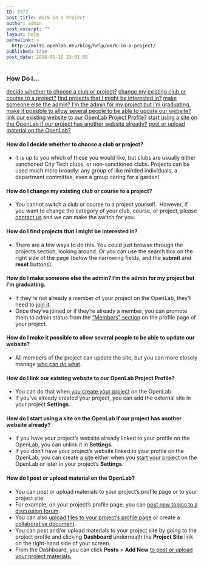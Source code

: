 ```yaml
---
ID: 1572
post_title: Work in a Project
author: admin
post_excerpt: ""
layout: help
permalink: >
  http://multi.openlab.dev/blog/help/work-in-a-project/
published: true
post_date: 2018-01-15 23:01:56
---
```

<h3>How Do I…</h3>
<a href="https://openlab.citytech.cuny.edu/blog/help/work-in-a-project/#clubproject">decide whether to choose a club or project?</a>
<a href="https://openlab.citytech.cuny.edu/blog/help/work-in-a-project/#change2project">change my existing club or course to a project?</a>
<a href="https://openlab.citytech.cuny.edu/blog/help/work-in-a-project/#findprojects">find projects that I might be interested in?</a>
<a href="https://openlab.citytech.cuny.edu/blog/help/work-in-a-project/#changeadmins">make someone else the admin? I’m the admin for my project but I’m graduating.</a>
<a href="https://openlab.citytech.cuny.edu/blog/help/work-in-a-project/#multipleadmins">make it possible to allow several people to be able to update our website?</a>
<a href="https://openlab.citytech.cuny.edu/blog/help/work-in-a-project/#linksite">link our existing website to our OpenLab Project Profile?</a>
<a href="https://openlab.citytech.cuny.edu/blog/help/work-in-a-project/#newsite">start using a site on the OpenLab if our project has another website already?</a>
<a href="https://openlab.citytech.cuny.edu/blog/help/work-in-a-project/#post">post or upload material on the OpenLab?</a><a name="clubproject"></a>
<h4>How do I decide whether to choose a club or project?</h4>
<ul>
 	<li>It is up to you which of these you would like, but clubs are usually either sanctioned City Tech clubs, or non-sanctioned clubs. Projects can be used much more broadly: any group of like minded individuals, a department committee, even a group caring for a garden!<a name="change2project"></a></li>
</ul>
<h4 dir="ltr">How do I change my existing club or course to a project?</h4>
<ul>
 	<li>You cannot switch a club or course to a project yourself.  However, if you want to change the category of your club, course, or project, please <a href="https://openlab.citytech.cuny.edu/blog/help/contact-us">contact us</a> and we can make the switch for you.<a name="findprojects"></a></li>
</ul>
<h4 dir="ltr">How do I find projects that I might be interested in?</h4>
<ul>
 	<li>There are a few ways to do this. You could just browse through the projects section, looking around. Or you can use the search box on the right side of the page (below the narrowing fields, and the <strong>submit</strong> and <strong>reset</strong> buttons).<a name="changeadmins"></a></li>
</ul>
<h4 dir="ltr">How do I make someone else the admin? I’m the admin for my project but I’m graduating.</h4>
<ul>
 	<li>If they’re not already a member of your project on the OpenLab, they’ll need to <a href="https://openlab.citytech.cuny.edu/blog/help/joining-a-club/">join it</a>.</li>
 	<li>Once they’ve joined or if they’re already a member, you can promote them to admin status from the <a href="https://openlab.citytech.cuny.edu/blog/help/managing-membership-of-a-course-project-or-club-2/">“Members” section</a> on the profile page of your project.<a name="multipleadmins"></a></li>
</ul>
<h4 dir="ltr">How do I make it possible to allow several people to be able to update our website?</h4>
<ul>
 	<li>All members of the project can update the site, but you can more closely manage <a href="https://openlab.citytech.cuny.edu/blog/help/managing-users-on-your-site/">who can do what</a>.<a name="linksite"></a></li>
</ul>
<h4 dir="ltr">How do I link our existing website to our OpenLab Project Profile?</h4>
<ul>
 	<li>You can do that when<a href="https://openlab.citytech.cuny.edu/blog/help/who-can-build-a-site/"> you create your project</a> on the OpenLab.</li>
 	<li>If you’ve already created your project, you can add the external site in your project <strong>Settings</strong>.<a name="newsite"></a></li>
</ul>
<h4 dir="ltr">How do I start using a site on the OpenLab if our project has another website already?</h4>
<ul>
 	<li>If you have your project’s website already linked to your profile on the OpenLab, you can unlink it in <strong>Settings</strong>.</li>
 	<li>If you don’t have your project’s website linked to your profile on the OpenLab, you can create <a href="https://openlab.citytech.cuny.edu/blog/help/what-is-a-site-on-a-course-project-or-club/">a site</a> either when you <a href="https://openlab.citytech.cuny.edu/blog/help/what-is-a-site-on-a-course-project-or-club/">start your project</a> on the OpenLab or later in your project’s <strong>Settings</strong>.<a name="post"></a></li>
</ul>
<h4 dir="ltr">How do I post or upload material on the OpenLab?</h4>
<ul>
 	<li>You can post or upload materials to your project’s profile page or to your project site.</li>
 	<li>For example, on your project’s profile page, you can <a href="https://openlab.citytech.cuny.edu/blog/help/discussion-forums/">post new topics to a discussion forum</a>.</li>
 	<li>You can also <a href="https://openlab.citytech.cuny.edu/blog/help/using-files/">upload files to your project’s profile page</a> or create a <a href="https://openlab.citytech.cuny.edu/blog/help/using-docs/">collaborative document</a>.</li>
 	<li dir="ltr">You can post and/or upload materials to your project site by going to the project profile and clicking <strong>Dashboard</strong> underneath the <strong>Project Site</strong> link on the right-hand side of your screen.</li>
 	<li dir="ltr">From the Dashboard, you can click <strong>Posts</strong> &gt; <strong>Add New</strong> <a href="https://openlab.citytech.cuny.edu/blog/help/writing-a-post/">to post or upload your project materials.</a></li>
</ul>